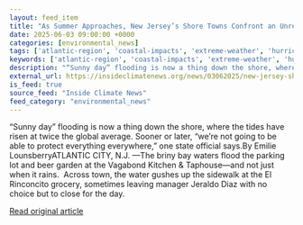 ```yaml
---
layout: feed_item
title: "As Summer Approaches, New Jersey’s Shore Towns Confront an Unrelenting Foe: Sea Level Rise"
date: 2025-06-03 09:00:00 +0000
categories: [environmental_news]
tags: ['atlantic-region', 'coastal-impacts', 'extreme-weather', 'hurricanes', 'flooding', 'sea-level-rise']
keywords: ['atlantic-region', 'coastal-impacts', 'extreme-weather', 'hurricanes', 'flooding', 'summer', 'approaches', 'jersey']
description: "“Sunny day” flooding is now a thing down the shore, where the tides have risen at twice the global average"
external_url: https://insideclimatenews.org/news/03062025/new-jersey-shore-towns-sea-level-rise/
is_feed: true
source_feed: "Inside Climate News"
feed_category: "environmental_news"
---
```


“Sunny day” flooding is now a thing down the shore, where the tides have risen at twice the global average. Sooner or later, “we’re not going to be able to protect everything everywhere,” one state official says.By Emilie LounsberryATLANTIC CITY, N.J. —The briny bay waters flood the parking lot and beer garden at the Vagabond Kitchen &amp; Taphouse—and not just when it rains.&nbsp; Across town, the water gushes up the sidewalk at the El Rinconcito grocery, sometimes leaving manager Jeraldo Diaz with no choice but to close for the day. &nbsp;&nbsp;

[Read original article](https://insideclimatenews.org/news/03062025/new-jersey-shore-towns-sea-level-rise/)
